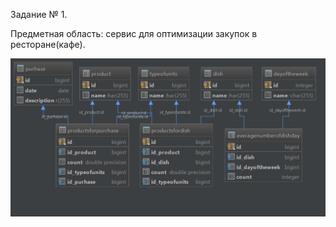 Задание № 1.

Предметная область: сервис для оптимизации закупок в ресторане(кафе).


![alt text](https://github.com/AlexandrKatomin/TestForFIT/blob/master/img.png)
